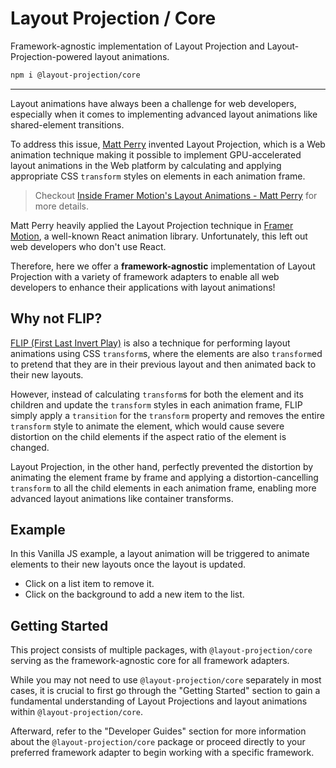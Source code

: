 # Layout Projection / Core

Framework-agnostic implementation of Layout Projection and Layout-Projection-powered layout animations.

```sh
npm i @layout-projection/core
```

---

Layout animations have always been a challenge for web developers, especially when it comes to implementing advanced layout animations like shared-element transitions.

To address this issue, [Matt Perry](https://github.com/mattgperry) invented Layout Projection, which is a Web animation technique making it possible to implement GPU-accelerated layout animations in the Web platform by calculating and applying appropriate CSS `transform` styles on elements in each animation frame.

> Checkout [Inside Framer Motion's Layout Animations - Matt Perry](https://www.youtube.com/watch?v=5-JIu0u42Jc) for more details.

Matt Perry heavily applied the Layout Projection technique in [Framer Motion](https://www.framer.com/motion/), a well-known React animation library. Unfortunately, this left out web developers who don't use React.

Therefore, here we offer a **framework-agnostic** implementation of Layout Projection with a variety of framework adapters to enable all web developers to enhance their applications with layout animations!

## Why not FLIP?

[FLIP (First Last Invert Play)](https://aerotwist.com/blog/flip-your-animations/) is also a technique for performing layout animations using CSS `transform`s, where the elements are also `transform`ed to pretend that they are in their previous layout and then animated back to their new layouts.

However, instead of calculating `transform`s for both the element and its children and update the `transform` styles in each animation frame, FLIP simply apply a `transition` for the `transform` property and removes the entire `transform` style to animate the element, which would cause severe distortion on the child elements if the aspect ratio of the element is changed.

Layout Projection, in the other hand, perfectly prevented the distortion by animating the element frame by frame and applying a distortion-cancelling `transform` to all the child elements in each animation frame, enabling more advanced layout animations like container transforms.

## Example

In this Vanilla JS example, a layout animation will be triggered to animate elements to their new layouts once the layout is updated.

- Click on a list item to remove it.
- Click on the background to add a new item to the list.

<md-iframe src="https://stackblitz.com/edit/layout-projection-example-list?embed=1&file=index.ts&hideNavigation=1&view=preview">
</md-iframe>

## Getting Started

This project consists of multiple packages, with `@layout-projection/core` serving as the framework-agnostic core for all framework adapters.

While you may not need to use `@layout-projection/core` separately in most cases, it is crucial to first go through the "Getting Started" section to gain a fundamental understanding of Layout Projections and layout animations within `@layout-projection/core`.

Afterward, refer to the "Developer Guides" section for more information about the `@layout-projection/core` package or proceed directly to your preferred framework adapter to begin working with a specific framework.
